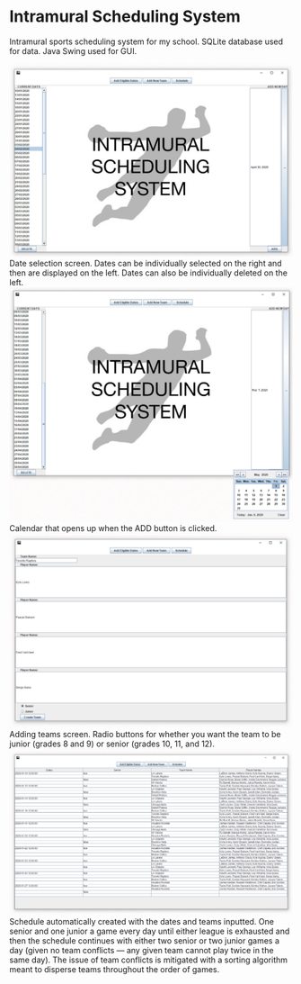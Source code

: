 # Intramural Scheduling System

Intramural sports scheduling system for my school. SQLite database used for data. Java Swing used for GUI.

![Screenshot 1](sc-1-3.png)
Date selection screen. Dates can be individually selected on the right and then are displayed on the left. Dates can also be individually deleted on the left.
![Screenshot 2](sc-2.png)
Calendar that opens up when the ADD button is clicked.
![Screenshot 3](sc-3.png)
Adding teams screen. Radio buttons for whether you want the team to be junior (grades 8 and 9) or senior (grades 10, 11, and 12).
![Screenshot 4](sc-4.png)
Schedule automatically created with the dates and teams inputted. One senior and one junior a game every day until either league is exhausted and then the schedule continues with either two senior or two junior games a day (given no team conflicts — any given team cannot play twice in the same day). The issue of team conflicts is mitigated with a sorting algorithm meant to disperse teams throughout the order of games.
